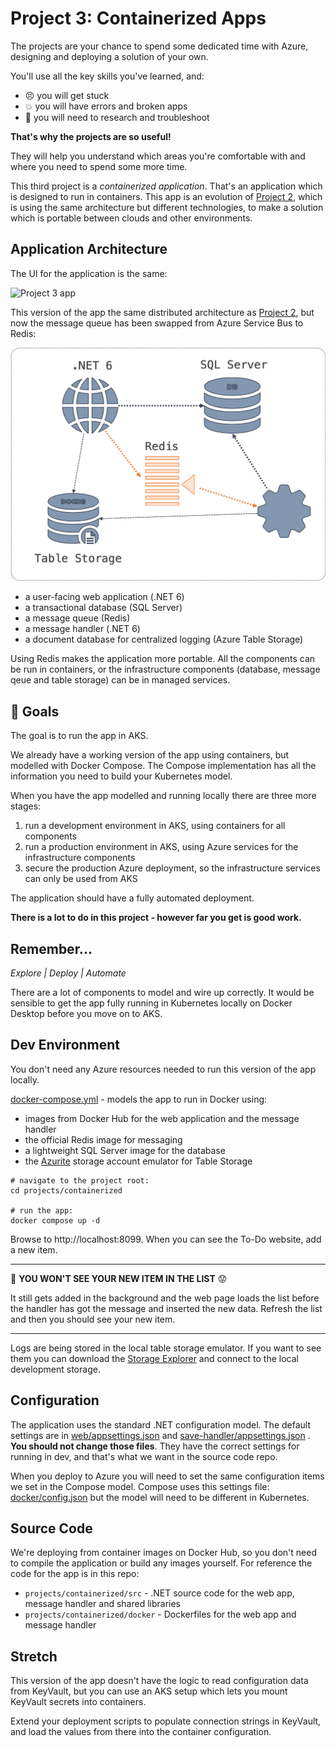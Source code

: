 # Project 3: Containerized Apps

The projects are your chance to spend some dedicated time with Azure, designing and deploying a solution of your own.

You'll use all the key skills you've learned, and:

- 😣 you will get stuck
- 💥 you will have errors and broken apps
- 📑 you will need to research and troubleshoot

**That's why the projects are so useful!** 

They will help you understand which areas you're comfortable with and where you need to spend some more time.

This third project is a _containerized application_. That's an application which is designed to run in containers. This app is an evolution of [Project 2](/projects/distributed/README.md), which is using the same architecture but different technologies, to make a solution which is portable between clouds and other environments.

## Application Architecture

The UI for the application is the same:

![Project 3 app](/img/project-1-app.png)

This version of the app the same distributed architecture as [Project 2](), but now the message queue has been swapped from Azure Service Bus to Redis:

![Project 3 architecture](/img/project-3-arch.png)

- a user-facing web application (.NET 6)
- a transactional database (SQL Server)
- a message queue (Redis)
- a message handler (.NET 6)
- a document database for centralized logging (Azure Table Storage) 

Using Redis makes the application more portable. All the components can be run in containers, or the infrastructure components (database, message qeue and table storage) can be in managed services.

## 🥅 Goals

The goal is to run the app in AKS. 

We already have a working version of the app using containers, but modelled with Docker Compose. The Compose implementation has all the information you need to build your Kubernetes model.

When you have the app modelled and running locally there are three more stages:

1. run a development environment in AKS, using containers for all components
2. run a production environment in AKS, using Azure services for the infrastructure components
3. secure the production Azure deployment, so the infrastructure services can only be used from AKS

The application should have a fully automated deployment. 

**There is a lot to do in this project - however far you get is good work.**

## Remember...

_Explore | Deploy | Automate_

There are a lot of components to model and wire up correctly. It would be sensible to get the app fully running in Kubernetes locally on Docker Desktop before you move on to AKS.

## Dev Environment

You don't need any Azure resources needed to run this version of the app locally. 

[docker-compose.yml](/projects/containerized/docker-compose.yml) - models the app to run in Docker using:

- images from Docker Hub for the web application and the message handler
- the official Redis image for messaging
- a lightweight SQL Server image for the database
- the [Azurite](https://learn.microsoft.com/en-us/azure/storage/common/storage-use-azurite?tabs=docker-hub) storage account emulator for Table Storage

```
# navigate to the project root:
cd projects/containerized

# run the app:
docker compose up -d
```

Browse to http://localhost:8099. When you can see the To-Do website, add a new item.

---
🤔 **YOU WON'T SEE YOUR NEW ITEM IN THE LIST** 😟

It still gets added in the background and the web page loads the list before the handler has got the message and inserted the new data. Refresh the list and then you should see your new item.

---

Logs are being stored in the local table storage emulator. If you want to see them you can download the [Storage Explorer](https://learn.microsoft.com/en-us/azure/vs-azure-tools-storage-manage-with-storage-explorer) and connect to the local development storage.

## Configuration 

The application uses the standard .NET configuration model. The default settings are in 
[web/appsettings.json](/projects/containerized/src/web/appsettings.json) and [save-handler/appsettings.json](/projects/containerized/src/save-handler/appsettings.json) . **You should not change those files**. They have the correct settings for running in dev, and that's what we want in the source code repo.

When you deploy to Azure you will need to set the same configuration items we set in the Compose model. Compose uses this settings file: [docker/config.json](/projects/containerized/docker/config.json) but the model will need to be different in Kubernetes.

## Source Code

We're deploying from container images on Docker Hub, so you don't need to compile the application or build any images yourself. For reference the code for the app is in this repo:

- `projects/containerized/src` - .NET source code for the web app, message handler and shared libraries
- `projects/containerized/docker` - Dockerfiles for the web app and message handler

## Stretch

This version of the app doesn't have the logic to read configuration data from KeyVault, but you can use an AKS setup which lets you mount KeyVault secrets into containers. 

Extend your deployment scripts to populate connection strings in KeyVault, and load the values from there into the container configuration.